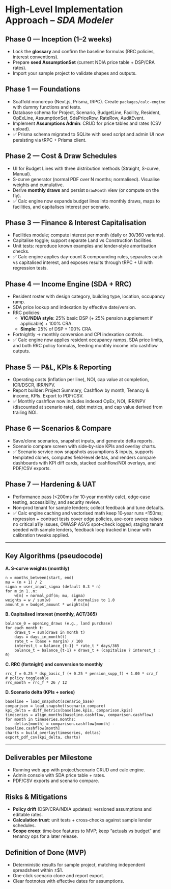 # High‑Level Implementation Approach – *SDA Modeler*

## Phase 0 — Inception (1–2 weeks)
- Lock the **glossary** and confirm the baseline formulas (RRC policies, interest conventions).
- Prepare **seed AssumptionSet** (current NDIA price table + DSP/CRA rates).
- Import your sample project to validate shapes and outputs.

## Phase 1 — Foundations
- Scaffold monorepo (Next.js, Prisma, tRPC). Create `packages/calc-engine` with dummy functions and tests.
- Database schema for Project, Scenario, BudgetLine, Facility, Resident, OpExLine, AssumptionSet, SdaPriceRow, RateRow, AuditEvent.
- Implement **Assumptions Admin**: CRUD for price tables and rates (CSV upload).
- ✅ Prisma schema migrated to SQLite with seed script and admin UI now persisting via tRPC + Prisma client.

## Phase 2 — Cost & Draw Schedules
- UI for Budget Lines with three distribution methods (Straight, S-curve, Manual).
- S-curve generator (normal PDF over N months; normalised). Visualise weights and cumulative.
- Derive **monthly draws** and persist `DrawMonth` view (or compute on the fly).
- ✅ Calc engine now expands budget lines into monthly draws, maps to facilities, and capitalises interest per scenario.

## Phase 3 — Finance & Interest Capitalisation
- Facilities module; compute interest per month (daily or 30/360 variants).
- Capitalise toggle; support separate Land vs Construction facilities.
- Unit tests: reproduce known examples and lender‑style amortisation checks.
- ✅ Calc engine applies day-count & compounding rules, separates cash vs capitalised interest, and exposes results through tRPC + UI with regression tests.

## Phase 4 — Income Engine (SDA + RRC)
- Resident roster with design category, building type, location, occupancy ramp.
- SDA price lookup and indexation by effective date/version.
- RRC policies: 
  - **VIC/NDIA style**: 25% basic DSP (+ 25% pension supplement if applicable) + 100% CRA.
  - **Simple**: 25% of DSP + 100% CRA.
- Fortnightly → monthly conversion and CPI indexation controls.
- ✅ Calc engine now applies resident occupancy ramps, SDA price limits, and both RRC policy formulas, feeding monthly income into cashflow outputs.

## Phase 5 — P&L, KPIs & Reporting
- Operating costs (inflation per line), NOI, cap value at completion, ICR/DSCR, IRR/NPV.
- Report builder: Project Summary, Cashflow by month, Tenancy & income, KPIs. Export to PDF/CSV.
- ✅ Monthly cashflow now includes indexed OpEx, NOI, IRR/NPV (discounted at scenario rate), debt metrics, and cap value derived from trailing NOI.

## Phase 6 — Scenarios & Compare
- Save/clone scenarios, snapshot inputs, and generate delta reports.
- Scenario compare screen with side‑by‑side KPIs and overlay charts.
- ✅ Scenario service now snapshots assumptions & inputs, supports templated clones, computes field‑level deltas, and renders compare dashboards with KPI diff cards, stacked cashflow/NOI overlays, and PDF/CSV exports.

## Phase 7 — Hardening & UAT
- Performance pass (<200ms for 10‑year monthly calc), edge‑case testing, accessibility, and security review.
- Non‑prod tenant for sample lenders; collect feedback and tune defaults.
- ✅ Calc engine caching and vectorised math keep 10‑year runs <150ms; regression + contract tests cover edge policies, axe-core sweep raises no critical a11y issues, OWASP ASVS spot-check logged; staging tenant seeded with sample lenders, feedback loop tracked in Linear with calibration tweaks applied.

---
## Key Algorithms (pseudocode)

**A. S‑curve weights (monthly)**
```text
n = months_between(start, end)
mu = (n + 1) / 2
sigma = user_input_sigma (default 0.3 * n)
for m in 1..n:
    w[m] = normal_pdf(m; mu, sigma)
weights = w / sum(w)          # normalise to 1.0
amount_m = budget_amount * weights[m]
```

**B. Capitalised interest (monthly, ACT/365)**
```text
balance_0 = opening_draws (e.g., land purchase)
for each month t:
    draws_t = sum(draws in month t)
    days = days_in_month(t)
    rate_t = (base + margin) / 100
    interest_t = balance_{t-1} * rate_t * days/365
    balance_t = balance_{t-1} + draws_t + (capitalise ? interest_t : 0)
```

**C. RRC (fortnight) and conversion to monthly**
```text
rrc_f = 0.25 * dsp_basic_f (+ 0.25 * pension_supp_f) + 1.00 * cra_f    # policy toggleable
rrc_month = rrc_f * 26 / 12
```

**D. Scenario delta (KPIs + series)**
```text
baseline = load_snapshot(scenario_base)
comparison = load_snapshot(scenario_compare)
kpi_delta = diff_metrics(baseline.kpis, comparison.kpis)
timeseries = align_months(baseline.cashflow, comparison.cashflow)
for month in timeseries.months:
    deltas[month] = comparison.cashflow[month] - baseline.cashflow[month]
charts = build_overlay(timeseries, deltas)
export_pdf_csv(kpi_delta, charts)
```

---
## Deliverables per Milestone
- Running web app with project/scenario CRUD and calc engine.
- Admin console with SDA price table + rates.
- PDF/CSV exports and scenario compare.

## Risks & Mitigations
- **Policy drift** (DSP/CRA/NDIA updates): versioned assumptions and editable rates.
- **Calculation trust**: unit tests + cross‑checks against sample lender schedules.
- **Scope creep**: time‑box features to MVP; keep “actuals vs budget” and tenancy ops for a later release.

## Definition of Done (MVP)
- Deterministic results for sample project, matching independent spreadsheet within ±$1.
- One‑click scenario clone and report export.
- Clear footnotes with effective dates for assumptions.

